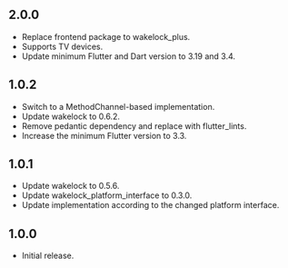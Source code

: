 ## 2.0.0

* Replace frontend package to wakelock_plus.
* Supports TV devices.
* Update minimum Flutter and Dart version to 3.19 and 3.4.

## 1.0.2

* Switch to a MethodChannel-based implementation.
* Update wakelock to 0.6.2.
* Remove pedantic dependency and replace with flutter_lints.
* Increase the minimum Flutter version to 3.3.

## 1.0.1

* Update wakelock to 0.5.6.
* Update wakelock_platform_interface to 0.3.0.
* Update implementation according to the changed platform interface.

## 1.0.0

* Initial release.
